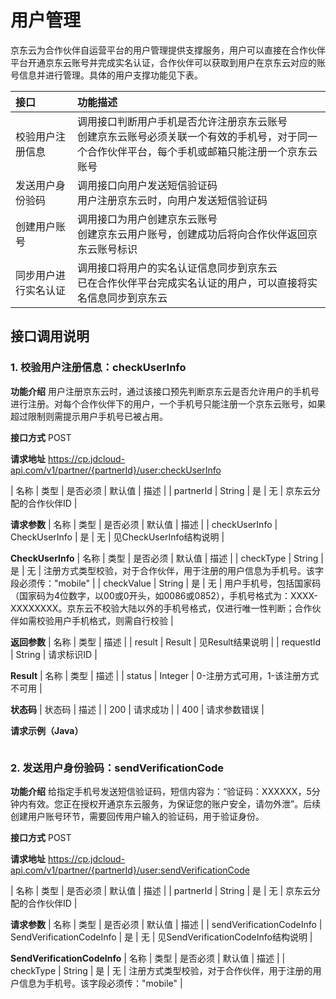# 用户管理

京东云为合作伙伴自运营平台的用户管理提供支撑服务，用户可以直接在合作伙伴平台开通京东云账号并完成实名认证，合作伙伴可以获取到用户在京东云对应的账号信息并进行管理。具体的用户支撑功能见下表。

| 接口 | 功能描述 |
| :----------------------| :----------------------|
| 校验用户注册信息      | 调用接口判断用户手机是否允许注册京东云账号</br>创建京东云账号必须关联一个有效的手机号，对于同一个合作伙伴平台，每个手机或邮箱只能注册一个京东云账号 |
| 发送用户身份验码      | 调用接口向用户发送短信验证码</br>用户注册京东云时，向用户发送短信验证码 |
| 创建用户账号          | 调用接口为用户创建京东云账号</br>创建京东云用户账号，创建成功后将向合作伙伴返回京东云账号标识 |
| 同步用户进行实名认证   | 调用接口将用户的实名认证信息同步到京东云</br>已在合作伙伴平台完成实名认证的用户，可以直接将实名信息同步到京东云 |

## 接口调用说明

### 1. 校验用户注册信息：checkUserInfo

**功能介绍**
用户注册京东云时，通过该接口预先判断京东云是否允许用户的手机号进行注册。对每个合作伙伴下的用户，一个手机号只能注册一个京东云账号，如果超过限制则需提示用户手机号已被占用。

**接口方式**
POST

**请求地址**
https://cp.jdcloud-api.com/v1/partner/{partnerId}/user:checkUserInfo

| 名称 | 类型 | 是否必须 | 默认值 | 描述 |
| partnerId | String | 是 | 无 | 京东云分配的合作伙伴ID |

**请求参数**
| 名称 | 类型 | 是否必须 | 默认值 | 描述 |
| checkUserInfo | CheckUserInfo | 是 | 无 | 见CheckUserInfo结构说明 |

**CheckUserInfo**
| 名称 | 类型 | 是否必须 | 默认值 | 描述 |
| checkType | String | 是 | 无 | 注册方式类型校验，对于合作伙伴，用于注册的用户信息为手机号。该字段必须传："mobile" |
| checkValue | String | 是 | 无 | 用户手机号，包括国家码（国家码为4位数字，以00或0开头，如0086或0852），手机号格式为：XXXX-XXXXXXXX。京东云不校验大陆以外的手机号格式，仅进行唯一性判断；合作伙伴如需校验用户手机格式，则需自行校验 |

**返回参数**
| 名称 | 类型 | 描述 | 
| result | Result | 见Result结果说明 |
| requestId | String | 请求标识ID |

**Result**
| 名称 | 类型 | 描述 | 
| status | Integer | 0-注册方式可用，1-该注册方式不可用 |

**状态码**
| 状态码 | 描述 |
| 200 | 请求成功 |
| 400 | 请求参数错误 |

**请求示例（Java）**
```
```

### 2. 发送用户身份验码：sendVerificationCode

**功能介绍**
给指定手机号发送短信验证码，短信内容为：“验证码：XXXXXX，5分钟内有效。您正在授权开通京东云服务，为保证您的账户安全，请勿外泄”。后续创建用户账号环节，需要回传用户输入的验证码，用于验证身份。

**接口方式**
POST

**请求地址**
https://cp.jdcloud-api.com/v1/partner/{partnerId}/user:sendVerificationCode

| 名称 | 类型 | 是否必须 | 默认值 | 描述 |
| partnerId | String | 是 | 无 | 京东云分配的合作伙伴ID |

**请求参数**
| 名称 | 类型 | 是否必须 | 默认值 | 描述 |
| sendVerificationCodeInfo | SendVerificationCodeInfo | 是 | 无 | 见SendVerificationCodeInfo结构说明 |

**SendVerificationCodeInfo**
| 名称 | 类型 | 是否必须 | 默认值 | 描述 |
| checkType | String | 是 | 无 | 注册方式类型校验，对于合作伙伴，用于注册的用户信息为手机号。该字段必须传："mobile" |

